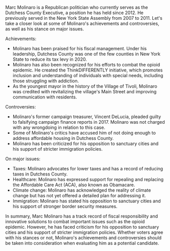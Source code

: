 Marc Molinaro is a Republican politician who currently serves as the Dutchess County Executive, a position he has held since 2012. He previously served in the New York State Assembly from 2007 to 2011. Let's take a closer look at some of Molinaro's achievements and controversies, as well as his stance on major issues.

Achievements:
- Molinaro has been praised for his fiscal management. Under his leadership, Dutchess County was one of the few counties in New York State to reduce its tax levy in 2020.
- Molinaro has also been recognized for his efforts to combat the opioid epidemic. He created the ThinkDIFFERENTLY initiative, which promotes inclusion and understanding of individuals with special needs, including those struggling with addiction.
- As the youngest mayor in the history of the Village of Tivoli, Molinaro was credited with revitalizing the village's Main Street and improving communication with residents.

Controversies:
- Molinaro's former campaign treasurer, Vincent DeLucia, pleaded guilty to falsifying campaign finance reports in 2017. Molinaro was not charged with any wrongdoing in relation to this case.
- Some of Molinaro's critics have accused him of not doing enough to address affordable housing in Dutchess County.
- Molinaro has been criticized for his opposition to sanctuary cities and his support of stricter immigration policies.

On major issues:
- Taxes: Molinaro advocates for lower taxes and has a record of reducing taxes in Dutchess County.
- Healthcare: Molinaro has expressed support for repealing and replacing the Affordable Care Act (ACA), also known as Obamacare.
- Climate change: Molinaro has acknowledged the reality of climate change but has not yet offered a detailed plan for addressing it.
- Immigration: Molinaro has stated his opposition to sanctuary cities and his support of stronger border security measures.

In summary, Marc Molinaro has a track record of fiscal responsibility and innovative solutions to combat important issues such as the opioid epidemic. However, he has faced criticism for his opposition to sanctuary cities and his support of stricter immigration policies. Whether voters agree with his stances or not, Molinaro's achievements and controversies should be taken into consideration when evaluating him as a potential candidate.
